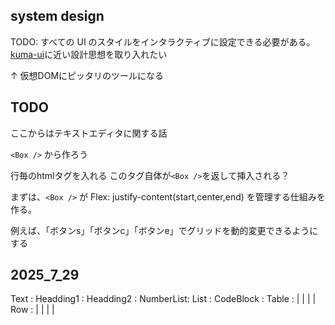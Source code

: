## system design

TODO:
すべての UI のスタイルをインタラクティブに設定できる必要がある。
[kuma-ui](https://github.com/kuma-ui/kuma-ui)に近い設計思想を取り入れたい

↑ 仮想DOMにピッタリのツールになる

## TODO
ここからはテキストエディタに関する話

`<Box />` から作ろう

行毎のhtmlタグを入れる
このタグ自体が`<Box />`を返して挿入される？

まずは、`<Box />` が
Flex: justify-content(start,center,end)
を管理する仕組みを作る。

例えば、「ボタンs」「ボタンc」「ボタンe」でグリッドを動的変更できるようにする

## 2025_7_29
<!-- 保存時にフォーマッターが補完と自動成形してくれるようにしたい -->
<!-- Table の場合は、分割を自動で出す。改行時にRowも同じ長さの | を自動で出す -->
<!-- Text などの部分をクリック(若しくはショートカットキーなど)でスタイルを調整できるようにしたい -->
<!-- ※できるだけマウス操作なしで全部完結を目指す -->
Text      :
Headding1 :
Headding2 :
NumberList:
List      :
CodeBlock :
Table     : |  |  |  |
Row       : |  |  |  |
